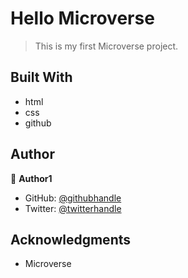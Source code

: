 # Hello Microverse

> This is my first Microverse project.

## Built With

- html
- css
- github

## Author
👤 **Author1**

- GitHub: [@githubhandle](https://github.com/dadadon)
- Twitter: [@twitterhandle](https://twitter.com/davianberoni)

## Acknowledgments

- Microverse